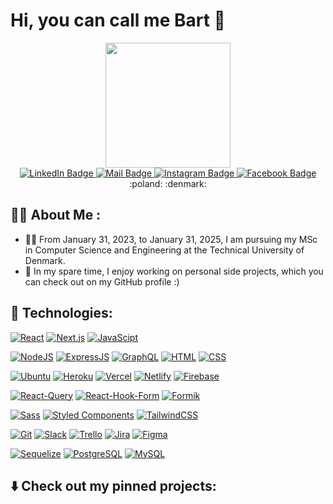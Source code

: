 # Hi, you can call me Bart 👋

<div id="header" align="center">
  <img src="https://thumbs.gfycat.com/EvilNextDevilfish-small.gif" width="200"/>
  <div id="badges">
    <a href="https://www.linkedin.com/in/bart-ziolkowski" target=”_blank”>
      <img src="https://img.shields.io/badge/LinkedIn-0077B5?style=for-the-badge&logo=linkedin&logoColor=white" alt="LinkedIn Badge"/>
    </a>
    <a href="mailto:bart_ziolkowski@icloud.com">
      <img src="https://img.shields.io/badge/Gmail-D14836?style=for-the-badge&logo=gmail&logoColor=white" alt="Mail Badge"/>
    </a>
    <a href="https://www.instagram.com/bart_ziolkowski/" target=”_blank”>
      <img src="https://img.shields.io/badge/Instagram-E4405F?style=for-the-badge&logo=instagram&logoColor=white" alt="Instagram Badge"/>
    </a>
    <a href="https://www.facebook.com/ziolkowskibart" target=”_blank”>
      <img src="https://img.shields.io/badge/Facebook-1877F2?style=for-the-badge&logo=facebook&logoColor=white" alt="Facebook Badge"/>
    </a>
  </div>
  :poland: :denmark:
</div>

## :man_technologist:  About Me :

- :scientist:  From January 31, 2023, to January 31, 2025, I am pursuing my MSc in Computer Science and Engineering at the Technical University of Denmark.
- :telescope:  In my spare time, I enjoy working on personal side projects, which you can check out on my GitHub profile :)

## :wrench: Technologies:

[![React](https://img.shields.io/badge/-React-0abde3?style=flat-square&logo=react&logoColor=white)]()
[![Next.js](https://img.shields.io/badge/-Next.js-black?style=flat-square&logo=Next.js)]()
[![JavaScipt](	https://img.shields.io/badge/JavaScript-323330?style=flat-square&logo=javascript&logoColor=F7DF1E)]()
<!---
[![TypeScipt](https://img.shields.io/badge/-TypeScript-1572B6?style=flat-square&logo=typescript&logoColor=white)]()
-->

[![NodeJS](https://img.shields.io/badge/-NodeJS-43853d?style=flat-square&logo=node.js&logoColor=white)]()
[![ExpressJS](https://img.shields.io/badge/Express.js-404D59?style=flat-square)]()
[![GraphQL](https://img.shields.io/badge/-GraphQL-E10098?style=flat-square&logo=graphql)]()
[![HTML](https://img.shields.io/badge/HTML5-E34F26?style=flat-square&logo=html5&logoColor=white)]()
[![CSS](https://img.shields.io/badge/CSS3-1572B6?style=flat-square&logo=css3&logoColor=white)]()

[![Ubuntu](https://img.shields.io/badge/Ubuntu-E95420?style=flat-square&logo=ubuntu&logoColor=white)]()
[![Heroku](https://img.shields.io/badge/Heroku-430098?style=flat-square&logo=heroku&logoColor=white)]()
[![Vercel](https://img.shields.io/badge/Vercel-000000?style=flat-square&logo=vercel&logoColor=white)]()
[![Netlify](https://img.shields.io/badge/Netlify-00C7B7?style=flat-square&logo=netlify&logoColor=white)]()
[![Firebase](https://img.shields.io/badge/Firebase-yellow.svg)]()

[![React-Query](https://img.shields.io/badge/-React%20Query-ff9f43?style=flat-square&logo=reactquery&logoColor=white)]()
[![React-Hook-Form](https://img.shields.io/badge/-React%20Hook%20Form-05c46b?style=flat-square&logo=react&logoColor=white)]()
[![Formik](https://img.shields.io/badge/-Formik-3c40c6?style=flat-square&logo=react&logoColor=white)]()

[![Sass](https://img.shields.io/badge/-Sass-pink?style=flat-square&logo=Sass)]()
[![Styled Components](https://img.shields.io/badge/-StyledComponents-orange?style=flat-square&logo=Styled-Components&logoColor=white)]()
[![TailwindCSS](https://img.shields.io/badge/-TailwindCSS-FD7272?style=flat-square&logo=Tailwind-CSS&logoColor=white)]()

[![Git](https://img.shields.io/badge/-Git-black?style=flat-square&logo=git)]()
[![Slack](https://img.shields.io/badge/Slack-4A154B?style=flat-square&logo=slack&logoColor=white)]()
[![Trello](https://img.shields.io/badge/Trello-0052CC?style=flat-square&logo=trello&logoColor=white)]()
[![Jira](https://img.shields.io/badge/Jira-0052CC?style=flat-square&logo=Jira&logoColor=white)]()
[![Figma](https://img.shields.io/badge/Figma-F24E1E?style=flat-square&logo=figma&logoColor=white)]()

[![Sequelize](https://img.shields.io/badge/Sequelize-52B0E7?style=flat-square&logo=Sequelize&logoColor=white)]()
[![PostgreSQL](https://img.shields.io/badge/PostgreSQL-316192?style=flat-square&logo=postgresql&logoColor=white)]()
[![MySQL](https://img.shields.io/badge/MySQL-00000F?style=flat-square&logo=mysql&logoColor=white)]()

## :arrow_down: Check out my pinned projects:
